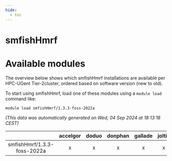 ```yaml
---
hide:
  - toc
---
```


smfishHmrf
==========

# Available modules


The overview below shows which smfishHmrf installations are available per HPC-UGent Tier-2cluster, ordered based on software version (new to old).

To start using smfishHmrf, load one of these modules using a `module load` command like:

```shell
module load smfishHmrf/1.3.3-foss-2022a
```

*(This data was automatically generated on Wed, 04 Sep 2024 at 18:13:18 CEST)*  

| |accelgor|doduo|donphan|gallade|joltik|shinx|skitty|
| :---: | :---: | :---: | :---: | :---: | :---: | :---: | :---: |
|smfishHmrf/1.3.3-foss-2022a|x|x|x|x|x|-|x|
